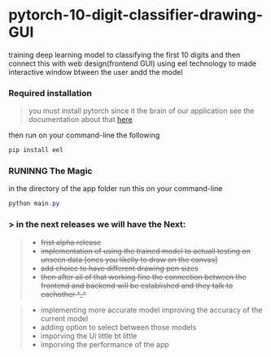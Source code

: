 # pytorch-10-digit-classifier-drawing-GUI

training deep learning model to classifying the first 10 digits 
and then connect this with web design(frontend GUI) using eel technology 
to made interactive window btween the user andd the model

### Required installation 
> you must install pytorch since it the brain of our application see the documentation about that [here](https://pytorch.org/get-started/locally/)

then run on your command-line the following
```PowerShell
pip install eel 
```

### RUNINNG The Magic
in the directory of the app folder run this on your command-line 
```PowerShell
python main.py
```

### > in the next releases we will have the Next:
 > - ~~frist alpha release~~
 > - ~~implementation of using the trained model to actuall
 testing on unseen data [ones you likelly to draw on the canvas]~~
 > - ~~add choice to have different drawing pen sizes~~
 > - ~~then after all of that working fine the connection between the frontend 
 and backend will be established and they talk to eachother ^_^~~
 
 > - implementing more accurate model improving the accuracy of the current model
 > - adding option to select between those models
 > - imporving the Ui little bt little 
 > - imporving the performance of the app
  


